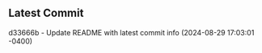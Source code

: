 
## Latest Commit
d33666b - Update README with latest commit info (2024-08-29 17:03:01 -0400) <Yunxi-Zhou>
